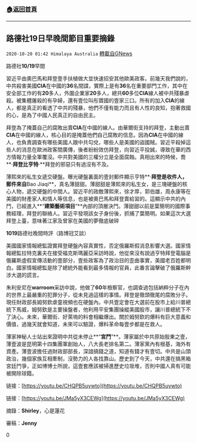 ###  [:house:返回首頁](https://github.com/ourhimalayas/txt)
---

## 路德社19日早晚間節目重要摘錄
`2020-10-20 01:42 Himalaya Australia` [轉載自GNews](https://gnews.org/zh-hant/435313/)

路德社**10/19**早間

習近平由奧巴馬和拜登壹手扶植做大並快速招安其他歐美政客。前幾天我們說的，中共殺害美國**CIA**在中國的**36**名間諜，實際上是有**36**名在重要部門工作，其中在安全部工作的有**20**多人，外圍企業家**20**多人，總共**60**多位**CIA**線人被中共殘暴虐殺。被集體屠殺的有孕婦，還有壹位叫彤寶國的壹家三口。所有的加入**CIA**的線人，都是真正的看透了中共的殘暴，他們不僅有能力而且有人性的良知，抱著救國的心，是為了中國人民真正的自由民主。

拜登為了掩蓋自己的腐敗出賣**CIA**在中國的線人。由華爾街支持的拜登，主動出賣**CIA**在中國的線人，核心目的是掩蓋他們自己腐敗的信息。因為**CIA**在中國的線人，也負責調查有哪些美國人跟中共勾兌，哪些人是美國的盜國賊。習近平殺掉這些人的消息在歐洲政客間廣傳，後者紛紛效仿拜登，向習近平投誠，導致在華的西方情報力量全軍覆沒。中共對美國的三權分立是全面腐蝕。真相出來的時候，喬**·**拜登比亨特**·**拜登的邪惡只有過沒有不及。

薄熙來的私生女遞交硬盤。曝光硬盤裏面的壹封郵件顯示亨特**·**拜登是收件人，郵件來自**Bao Jiaqi**，真名薄甜甜。薄甜甜是薄熙來的私生女，是三塊硬盤的核心人物，遞交硬盤的中間人。習近平的政敵薄熙來，徐才厚，郭伯雄，周永康等在美國的財產家人和情人等信息，也是被奧巴馬和拜登賣給習的。這顯示中共的內鬥，已經進入**“**建築藝術項目**”**內部的頂層決鬥。薄甜甜以前是葉簡明的國際事務經理，拜登的聯絡人。習近平發現該女子身份後，抓捕了葉簡明。如果這次大選拜登上臺，意味著江家及曾家在美國的夢徹底破碎

**1019**路德社晚間時評（路博冠艾談）

美國國家情報總監證實拜登硬盤內容真實性，否定俄羅斯假消息影響大選。國家情報總監拉特克裏夫在接受福克斯瑪麗亞采訪時說，他從來沒有說過亨特拜登電腦是俄羅斯虛假宣傳活動的壹部分，壹些政客為了政治目的歪曲事實，美國老百姓都明白。國家情報總監是除了總統外能看到最多情報的官員，此番言論擊破了俄羅斯幹涉大選的謊言。

朱利安尼在**warroom**采訪中說，他做了**60**年檢察官，也調查過包括納粹分子在內的世界上最嚴重的犯罪分子，從未見過這樣的事情。拜登是徹頭徹尾的腐敗分子。現任財政部長姆努欽虐童視頻也在硬盤內。中共壹定會在大選前在股市上給川普總統下馬威，姆努欽是主要操盤者，他利用平安集團操縱美國股市，讓川普總統下不了決心。未來，華爾街、好萊塢的料會相繼爆出。關於姆努欽的爆料有巨大意義和價值，過幾天就會知道，未來可以驗證，爆料革命每壹步都是在救人。

薄家神秘人士站出來證明中共從未停止**“**宮鬥**”**。薄家屬於中共原始股東之壹，薄壹波是昆明第十四集團軍創始人，八大長老排名第二。薄家黨內有根基，海外有資產。薄壹波擔任過財政部部長，深諳搞錢之道，知道有錢才有壹切。中共是山頭政治，幾個家族互相牽制，沒勢力的人各找靠山。歷史到了今天，中共還在搞黑箱宮廷鬥爭，正如博博士所說，這壹套應該被掃進歷史垃圾堆，否則中國人真有可能被開除球籍。

链接：[https://youtu.be/CHQPB5uywto](https://youtu.be/CHQPB5uywto)

链接：[https://youtu.be/JMa5yX3CEWg](https://youtu.be/JMa5yX3CEWg)

摘錄：**Shirley**，心是蓮花

審稿：**Jenny**

0
